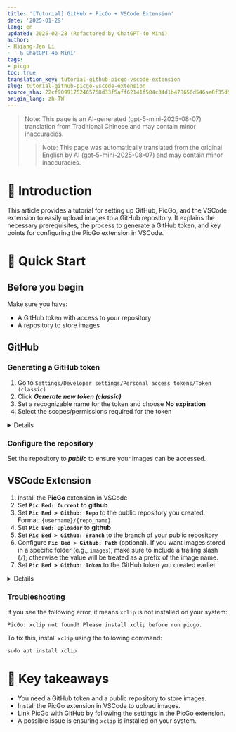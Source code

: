 ```yaml
---
title: '[Tutorial] GitHub + PicGo + VSCode Extension'
date: '2025-01-29'
lang: en
updated: 2025-02-28 (Refactored by ChatGPT-4o Mini)
author:
- Hsiang-Jen Li
- ' & ChatGPT-4o Mini'
tags:
- picgo
toc: true
translation_key: tutorial-github-picgo-vscode-extension
slug: tutorial-github-picgo-vscode-extension
source_sha: 22cf90991752465758d33f5aff62141f584c34d1b478656d546ae8f35d539f7c
origin_lang: zh-TW
---
```


> Note: This page is an AI-generated (gpt-5-mini-2025-08-07) translation from Traditional Chinese and may contain minor inaccuracies.
> 
> > Note: This page was automatically translated from the original English by AI (gpt-5-mini-2025-08-07) and may contain minor inaccuracies.
>
# 📌 Introduction
This article provides a tutorial for setting up GitHub, PicGo, and the VSCode extension to easily upload images to a GitHub repository. It explains the necessary prerequisites, the process to generate a GitHub token, and key points for configuring the PicGo extension in VSCode.
<!-- more -->

# 🚀 Quick Start
## Before you begin

Make sure you have:

- A GitHub token with access to your repository
- A repository to store images

## GitHub

### Generating a GitHub token

1. Go to `Settings/Developer settings/Personal access tokens/Token (classic)`
1. Click ***Generate new token (classic)***
1. Set a recognizable name for the token and choose **No expiration**
1. Select the scopes/permissions required for the token
<!-- 1. Setup token's name for better recognize and select no expiration date. Finally, select the scope that this access token can do. -->

<details>

![image](https://hackmd.io/_uploads/SJkewdvukl.png)
![image](https://hackmd.io/_uploads/rkmvPOvu1l.png)
![image](https://hackmd.io/_uploads/HyU5wdvO1x.png)
![image](https://hackmd.io/_uploads/rkvCwuw_ke.png)
![image](https://hackmd.io/_uploads/r1HEddvdJl.png)    
    
</details>


### Configure the repository
Set the repository to ***public*** to ensure your images can be accessed.

## VSCode Extension

1. Install the **PicGo** extension in VSCode
1. Set **`Pic Bed: Current`** to **github**
1. Set **`Pic Bed > Github: Repo`** to the public repository you created. Format: `{username}/{repo_name}`
1. Set **`Pic Bed: Uploader`** to **github**
1. Set **`Pic Bed > Github: Branch`** to the branch of your public repository
1. Configure **`Pic Bed > Github: Path`** (optional). If you want images stored in a specific folder (e.g., `images`), make sure to include a trailing slash (`/`); otherwise the value will be treated as a prefix of the image name.
1. Set **`Pic Bed > Github: Token`** to the GitHub token you created earlier

<details>

![image](https://hackmd.io/_uploads/r1Yv0Pvu1g.png)
![image](https://hackmd.io/_uploads/SJHrBdwuyg.png)
![image](https://hackmd.io/_uploads/rkkYiuP_1l.png)

</details>


### Troubleshooting

If you see the following error, it means `xclip` is not installed on your system:

```shell
PicGo: xclip not found! Please install xclip before run picgo.
```
To fix this, install `xclip` using the following command:

```shell
sudo apt install xclip
```

# 🔁 Key takeaways
- You need a GitHub token and a public repository to store images.
- Install the PicGo extension in VSCode to upload images.
- Link PicGo with GitHub by following the settings in the PicGo extension.
- A possible issue is ensuring `xclip` is installed on your system.
